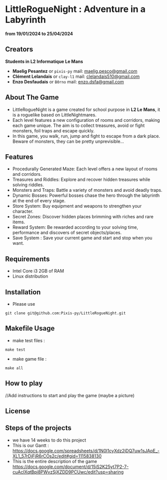 # LittleRogueNight : Adventure in a Labyrinth 
**from 19/01/2024 to 25/04/2024**
## Creators
  **Students in L2 Informatique Le Mans**
- **Maelig Pesantez** or `pixis-py` mail: maelig.pesco@gmail.com 
- **Clément Lelandais** or `clay-l1` mail: clelandais510@gmail.com
- **Enzo Desfaudais** or `B0rno` mail: enzo.dsfa@gmail.com

## About The Game 

* LittleRogueNight is a game created for school purpose in **L2 Le Mans**, it is a roguelike based on LittleNightmares.
* Each level features a new configuration of rooms and corridors, making each game unique. The aim is to collect treasures, avoid or fight monsters, foil traps and escape quickly.
* In this game, you walk, run, jump and fight to escape from a dark place. Beware of monsters, they can be pretty unprevisible...

## Features

* Procedurally Generated Maze: Each level offers a new layout of rooms and corridors.
* Treasures and Riddles: Explore and recover hidden treasures while solving riddles.
* Monsters and Traps: Battle a variety of monsters and avoid deadly traps.
* Dynamic Bosses: Powerful bosses chase the hero through the labyrinth at the end of every stage.
* Store System: Buy equipment and weapons to strengthen your character.
* Secret Zones: Discover hidden places brimming with riches and rare items.
* Reward System: Be rewarded according to your solving time, performance and discovers of secret objects/places.
* Save System : Save your current game and start and stop when you want.

## Requirements
* Intel Core i3 2GB of RAM
* Linux distribution

## Installation
* Please use
```
git clone git@github.com:Pixis-py/LittleRogueNight.git
```

## Makefile Usage
* make test files : 
```
make test
```
* make game file : 
```
make all
```

## How to play 
//Add instructions to start and play the game (maybe a picture) 

## License

## Steps of the projects 
* we have 14 weeks to do this project
* This is our Gantt : https://docs.google.com/spreadsheets/d/1N0l1cyXdz2jDQ7uw1sJApE_-XL1_57rDjFjR6rCOs2c/edit#gid=1115838130
* This is the entire description of the game https://docs.google.com/document/d/15iS2K25yt7P2-7-cuAcIXqtBpi8PWvzSjXZDD9PCUwc/edit?usp=sharing
